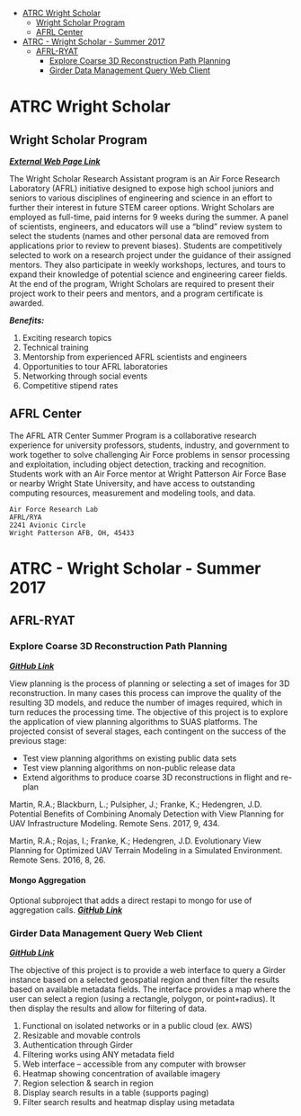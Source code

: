 <!-- TOC -->

- [ATRC Wright Scholar](#atrc-wright-scholar)
    - [Wright Scholar Program](#wright-scholar-program)
    - [AFRL Center](#afrl-center)
- [ATRC - Wright Scholar - Summer 2017](#atrc---wright-scholar---summer-2017)
    - [AFRL-RYAT](#afrl-ryat)
        - [Explore Coarse 3D Reconstruction Path Planning](#explore-coarse-3d-reconstruction-path-planning)
        - [Girder Data Management Query Web Client](#girder-data-management-query-web-client)

<!-- /TOC -->
# ATRC Wright Scholar

## Wright Scholar Program
***[External Web Page Link](http://www.wpafb.af.mil/Welcome/Fact-Sheets/Display/Article/985968/wright-scholar-research-assistant-program/)***

The Wright Scholar Research Assistant program is an Air Force Research Laboratory (AFRL) initiative designed to expose high school juniors and seniors to various disciplines of engineering and science in an effort to further their interest in future STEM career options. Wright Scholars are employed as full-time, paid interns for 9 weeks during the summer. A panel of scientists, engineers, and educators will use a “blind” review system to select the students (names and other personal data are removed from applications prior to review to prevent biases). Students are competitively selected to work on a research project under the guidance of their assigned mentors. They also participate in weekly workshops, lectures, and tours to expand their knowledge of potential science and engineering career fields. At the end of the program, Wright Scholars are required to present their project work to their peers and mentors, and a program certificate is awarded.

***Benefits:***
1. Exciting research topics
2. Technical training
3. Mentorship from experienced AFRL scientists and engineers
4. Opportunities to tour AFRL laboratories
5. Networking through social events
6. Competitive stipend rates

## AFRL Center
The AFRL ATR Center Summer Program is a collaborative research experience for university professors, students, industry, and  government to work together to solve challenging Air Force problems in sensor processing and exploitation, including object 
detection, tracking and recognition. Students work with an Air Force mentor at Wright Patterson Air Force Base or 
nearby Wright State University, and have access to outstanding computing resources, measurement and modeling tools, and data.
```
Air Force Research Lab
AFRL/RYA
2241 Avionic Circle
Wright Patterson AFB, OH, 45433
```

# ATRC - Wright Scholar - Summer 2017

## AFRL-RYAT

### Explore Coarse 3D Reconstruction Path Planning
***[GitHub Link](https://github.com/AFRL-RY/Explore-Coarse-3D-Reconstruction-Path-Planning-ATRC-Summer-2017)***


View planning is the process of planning or selecting a set of images for 3D reconstruction. In many cases this process can improve the quality of the resulting 3D models, and reduce the number of images required, which in turn reduces the processing time. The objective of this project is to explore the application of view planning algorithms to SUAS platforms. The projected consist of several stages, each contingent on the success of the previous stage:
  * Test view planning algorithms on existing public data sets
  * Test view planning algorithms on non-public release data
  * Extend algorithms to produce coarse 3D reconstructions in flight and re-plan
  
Martin, R.A.; Blackburn, L.; Pulsipher, J.; Franke, K.; Hedengren, J.D. Potential Benefits of Combining Anomaly Detection with View Planning for UAV Infrastructure Modeling. Remote Sens. 2017, 9, 434.

Martin, R.A.; Rojas, I.; Franke, K.; Hedengren, J.D. Evolutionary View Planning for Optimized UAV Terrain Modeling in a Simulated Environment. Remote Sens. 2016, 8, 26.
#### Mongo Aggregation
Optional subproject that adds a direct restapi to mongo for use of aggregation calls. 
***[GitHub Link](https://github.com/AFRL-RY/Girder-Data-Management-Query-Web-Client-Mongo-Aggregation)***

### Girder Data Management Query Web Client
***[GitHub Link](https://github.com/AFRL-RY/Girder-Data-Management-Query-Web-Client-Wright-Scholar-Summer-2017)***

The objective of this project is to provide a web interface to query a Girder instance based on a selected geospatial region and then filter the results based on available metadata fields. The interface provides a map where the user can select a region (using a rectangle, polygon, or point+radius). It then display the results and allow for filtering of data. 
1. Functional on isolated networks or in a public cloud (ex. AWS)
2. Resizable and movable controls
3. Authentication through Girder
4. Filtering works using ANY metadata field
5. Web interface – accessible from any computer with browser
6. Heatmap showing concentration of available imagery
7. Region selection & search in region
8. Display search results in a table (supports paging)
9. Filter search results and heatmap display using metadata


